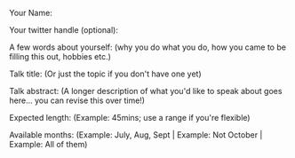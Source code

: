 Your Name:  

Your twitter handle (optional):

A few words about yourself: (why you do what you do, how you came to be filling this out, hobbies etc.)


Talk title: (Or just the topic if you don't have one yet)


Talk abstract: (A longer description of what you'd like to speak about goes here... you can revise this over time!)


Expected length: (Example: 45mins; use a range if you're flexible)


Available months: (Example: July, Aug, Sept | Example: Not October | Example: All of them)
